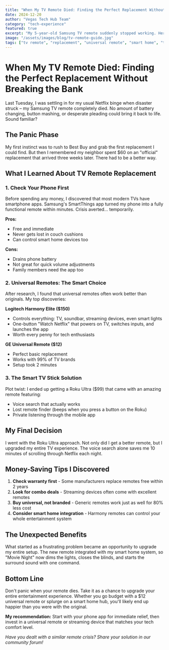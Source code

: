 ```yaml
---
title: "When My TV Remote Died: Finding the Perfect Replacement Without Breaking the Bank"
date: 2024-12-20
author: "Vegas Tech Hub Team"
category: "tech-experience"
featured: true
excerpt: "My 5-year-old Samsung TV remote suddenly stopped working. Here's how I solved the problem and discovered some amazing alternatives that are actually better than the original."
image: "/assets/images/blog/tv-remote-guide.jpg"
tags: ["tv remote", "replacement", "universal remote", "smart home", "troubleshooting"]
---
```


# When My TV Remote Died: Finding the Perfect Replacement Without Breaking the Bank

Last Tuesday, I was settling in for my usual Netflix binge when disaster struck – my Samsung TV remote completely died. No amount of battery changing, button mashing, or desperate pleading could bring it back to life. Sound familiar?

## The Panic Phase

My first instinct was to rush to Best Buy and grab the first replacement I could find. But then I remembered my neighbor spent $60 on an "official" replacement that arrived three weeks later. There had to be a better way.

## What I Learned About TV Remote Replacement

### 1. Check Your Phone First

Before spending any money, I discovered that most modern TVs have smartphone apps. Samsung's SmartThings app turned my phone into a fully functional remote within minutes. Crisis averted... temporarily.

**Pros:**
- Free and immediate
- Never gets lost in couch cushions
- Can control smart home devices too

**Cons:**
- Drains phone battery
- Not great for quick volume adjustments
- Family members need the app too

### 2. Universal Remotes: The Smart Choice

After research, I found that universal remotes often work better than originals. My top discoveries:

**Logitech Harmony Elite ($150)**
- Controls everything: TV, soundbar, streaming devices, even smart lights
- One-button "Watch Netflix" that powers on TV, switches inputs, and launches the app
- Worth every penny for tech enthusiasts

**GE Universal Remote ($12)**
- Perfect basic replacement
- Works with 99% of TV brands
- Setup took 2 minutes

### 3. The Smart TV Stick Solution

Plot twist: I ended up getting a Roku Ultra ($99) that came with an amazing remote featuring:
- Voice search that actually works
- Lost remote finder (beeps when you press a button on the Roku)
- Private listening through the mobile app

## My Final Decision

I went with the Roku Ultra approach. Not only did I get a better remote, but I upgraded my entire TV experience. The voice search alone saves me 10 minutes of scrolling through Netflix each night.

## Money-Saving Tips I Discovered

1. **Check warranty first** - Some manufacturers replace remotes free within 2 years
2. **Look for combo deals** - Streaming devices often come with excellent remotes
3. **Buy universal, not branded** - Generic remotes work just as well for 80% less cost
4. **Consider smart home integration** - Harmony remotes can control your whole entertainment system

## The Unexpected Benefits

What started as a frustrating problem became an opportunity to upgrade my entire setup. The new remote integrated with my smart home system, so "Movie Night" now dims the lights, closes the blinds, and starts the surround sound with one command.

## Bottom Line

Don't panic when your remote dies. Take it as a chance to upgrade your entire entertainment experience. Whether you go budget with a $12 universal remote or splurge on a smart home hub, you'll likely end up happier than you were with the original.

**My recommendation:** Start with your phone app for immediate relief, then invest in a universal remote or streaming device that matches your tech comfort level.

*Have you dealt with a similar remote crisis? Share your solution in our community forum!*